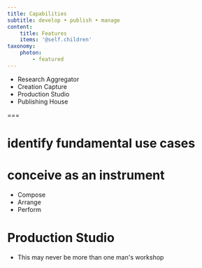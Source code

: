```yaml
---
title: Capabilities 
subtitle: develop • publish • manage
content:
    title: Features
    items: '@self.children'
taxonomy:
    photon:
        - featured
---
```


- Research Aggregator
- Creation Capture
- Production Studio
- Publishing House

===


# identify fundamental use cases

# conceive as an instrument
- Compose
- Arrange
- Perform

# Production Studio
- This may never be more than one man's workshop
